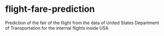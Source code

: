 # flight-fare-prediction
Prediction of the fair of the flight from the data of United States Department of Transportation for the internal flights inside USA
